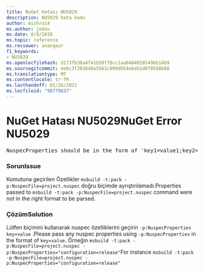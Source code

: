 ```yaml
---
title: NuGet Hatası NU5029
description: NU5029 hata kodu
author: mishra14
ms.author: jodou
ms.date: 8/8/2018
ms.topic: reference
ms.reviewer: anangaur
f1_keywords:
- NU5029
ms.openlocfilehash: d173fb30a4f41b50f78cc1aa0484028549bb14b9
ms.sourcegitcommit: ee6c3f203648a5561c809db54ebeb1d0f0598b68
ms.translationtype: MT
ms.contentlocale: tr-TR
ms.lasthandoff: 01/26/2021
ms.locfileid: "98779637"
---
```

# <a name="nuget-error-nu5029"></a><span data-ttu-id="8559d-103">NuGet Hatası NU5029</span><span class="sxs-lookup"><span data-stu-id="8559d-103">NuGet Error NU5029</span></span>
<pre>NuspecProperties should be in the form of 'key1=value1;key2=value2'.</pre>

### <a name="issue"></a><span data-ttu-id="8559d-104">Sorun</span><span class="sxs-lookup"><span data-stu-id="8559d-104">Issue</span></span>

<span data-ttu-id="8559d-105">Komutuna geçirilen Özellikler `msbuild -t:pack -p:NuspecFile=project.nuspec` doğru biçimde ayrıştırılamadı.</span><span class="sxs-lookup"><span data-stu-id="8559d-105">Properties passed to `msbuild -t:pack -p:NuspecFile=project.nuspec` command were not in the right format to be parsed.</span></span>


### <a name="solution"></a><span data-ttu-id="8559d-106">Çözüm</span><span class="sxs-lookup"><span data-stu-id="8559d-106">Solution</span></span>

<span data-ttu-id="8559d-107">Lütfen biçimini kullanarak nuspec özelliklerini geçirin `-p:NuspecProperties` `key=value` .</span><span class="sxs-lookup"><span data-stu-id="8559d-107">Please pass any nuspec properties using `-p:NuspecProperties` in the format of `key=value`.</span></span> <span data-ttu-id="8559d-108">Örneğin `msbuild -t:pack -p:NuspecFile=project.nuspec -p:NuspecProperties="configuration=release"`</span><span class="sxs-lookup"><span data-stu-id="8559d-108">For instance `msbuild -t:pack -p:NuspecFile=project.nuspec -p:NuspecProperties="configuration=release"`</span></span>

